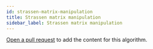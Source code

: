 ```yaml
---
id: strassen-matrix-manipulation
title: Strassen matrix manipulation
sidebar_label: Strassen matrix manipulation
---
```


[Open a pull request](https://github.com/AllAlgorithms/algorithms/tree/master/docs/strassen-matrix-manipulation.md) to add the content for this algorithm.